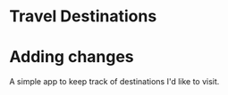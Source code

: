 # Travel Destinations
# Adding changes
A simple app to keep track of destinations I'd like to visit.
